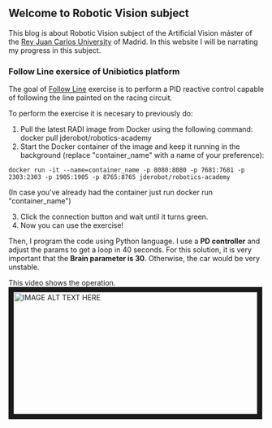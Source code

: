 ## Welcome to Robotic Vision subject

This blog is about Robotic Vision subject of the Artificial Vision máster of the [Rey Juan Carlos University](http://www.urjc.es) of Madrid. In this website I will be narrating my progress in this subject.

### Follow Line exersice of Unibiotics platform 

The goal of [Follow Line](https://unibotics.org/academy/exercise/follow_line/) exercise is to perform a PID reactive control capable of following the line painted on the racing circuit.

To perform the exercise it is necesary to previously do:
1. Pull the latest RADI image from Docker using the following command: docker pull jderobot/robotics-academy
2. Start the Docker container of the image and keep it running in the background (replace "container_name" with a name of your preference): 
```
docker run -it --name=container_name -p 8080:8080 -p 7681:7681 -p 2303:2303 -p 1905:1905 -p 8765:8765 jderobot/robotics-academy
``` 
(In case you've already had the container just run docker run "container_name")

3. Click the connection button and wait until it turns green.
4. Now you can use the exercise!


Then, I program the code using Python language. I use a **PD controller** and adjust the params to get a loop in 40 seconds. For this solution, it is very important that the **Brain parameter is 30**. Otherwise, the car would be very unstable.


This video shows the operation.
<a href="http://www.youtube.com/watch?feature=player_embedded&v=tP3CVYRr85c
" target="_blank"><img src="http://img.youtube.com/vi/tP3CVYRr85c/0.jpg" 
alt="IMAGE ALT TEXT HERE" width="480" height="240" border="10" /></a>
